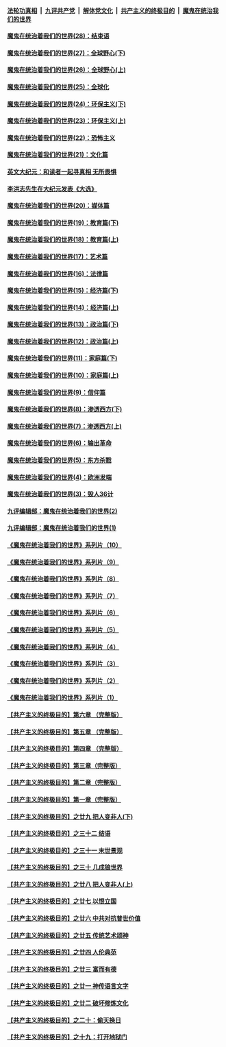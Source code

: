 ####  [法轮功真相](../../../../basic/blob/master/README.md?t=03070131) &nbsp;|&nbsp; [九评共产党](../../../../9ping.md/blob/master/README.md?t=03070131) &nbsp;|&nbsp; [解体党文化](../../../../jtdwh.md/blob/master/README.md?t=03070131)  &nbsp;|&nbsp; [共产主义的终极目的](../../../../gczydzjmd.md/blob/master/README.md?t=03070131) &nbsp;|&nbsp; [魔鬼在统治我们的世界](../../../../mgztzwmdsj.md/blob/master/README.md?t=03070131) 

#### [魔鬼在统治着我们的世界(28)：结束语](../pages/nsc422/n10936246.md?t=03070131) 

#### [魔鬼在统治着我们的世界(27)：全球野心(下)](../pages/nsc422/n10928319.md?t=03070131) 

#### [魔鬼在统治着我们的世界(26)：全球野心(上)](../pages/nsc422/n10900318.md?t=03070131) 

#### [魔鬼在统治着我们的世界(25)：全球化](../pages/nsc422/n10788205.md?t=03070131) 

#### [魔鬼在统治着我们的世界(24)：环保主义(下)](../pages/nsc422/n10695307.md?t=03070131) 

#### [魔鬼在统治着我们的世界(23)：环保主义(上)](../pages/nsc422/n10688613.md?t=03070131) 

#### [魔鬼在统治着我们的世界(22)：恐怖主义](../pages/nsc422/n10614727.md?t=03070131) 

#### [魔鬼在统治着我们的世界(21)：文化篇](../pages/nsc422/n10597706.md?t=03070131) 

#### [英文大纪元：和读者一起寻真相 无所畏惧](../pages/nsc422/n12542027.md?t=03070131) 

#### [李洪志先生在大纪元发表《大选》](../pages/nsc422/n12534746.md?t=03070131) 

#### [魔鬼在统治着我们的世界(20)：媒体篇](../pages/nsc422/n10586579.md?t=03070131) 

#### [魔鬼在统治着我们的世界(19)：教育篇(下)](../pages/nsc422/n10564808.md?t=03070131) 

#### [魔鬼在统治着我们的世界(18)：教育篇(上)](../pages/nsc422/n10526970.md?t=03070131) 

#### [魔鬼在统治着我们的世界(17)：艺术篇](../pages/nsc422/n10499093.md?t=03070131) 

#### [魔鬼在统治着我们的世界(16)：法律篇](../pages/nsc422/n10485969.md?t=03070131) 

#### [魔鬼在统治着我们的世界(15)：经济篇(下)](../pages/nsc422/n10469975.md?t=03070131) 

#### [魔鬼在统治着我们的世界(14)：经济篇(上)](../pages/nsc422/n10457370.md?t=03070131) 

#### [魔鬼在统治着我们的世界(13)：政治篇(下)](../pages/nsc422/n10448270.md?t=03070131) 

#### [魔鬼在统治着我们的世界(12)：政治篇(上)](../pages/nsc422/n10444576.md?t=03070131) 

#### [魔鬼在统治着我们的世界(11)：家庭篇(下)](../pages/nsc422/n10440961.md?t=03070131) 

#### [魔鬼在统治着我们的世界(10)：家庭篇(上)](../pages/nsc422/n10435448.md?t=03070131) 

#### [魔鬼在统治着我们的世界(9)：信仰篇](../pages/nsc422/n10432159.md?t=03070131) 

#### [魔鬼在统治着我们的世界(8)：渗透西方(下)](../pages/nsc422/n10429603.md?t=03070131) 

#### [魔鬼在统治着我们的世界(7)：渗透西方(上)](../pages/nsc422/n10426013.md?t=03070131) 

#### [魔鬼在统治着我们的世界(6)：输出革命](../pages/nsc422/n10421536.md?t=03070131) 

#### [魔鬼在统治着我们的世界(5)：东方杀戮](../pages/nsc422/n10417707.md?t=03070131) 

#### [魔鬼在统治着我们的世界(4)：欧洲发端](../pages/nsc422/n10414890.md?t=03070131) 

#### [魔鬼在统治着我们的世界(3)：毁人36计](../pages/nsc422/n10411583.md?t=03070131) 

#### [九评编辑部：魔鬼在统治着我们的世界(2)](../pages/nsc422/n10410036.md?t=03070131) 

#### [九评编辑部：魔鬼在统治着我们的世界(1)](../pages/nsc422/n10406825.md?t=03070131) 

#### [《魔鬼在统治着我们的世界》系列片（10）](../pages/nsc422/n12292670.md?t=03070131) 

#### [《魔鬼在统治着我们的世界》系列片（9）](../pages/nsc422/n12290859.md?t=03070131) 

#### [《魔鬼在统治着我们的世界》系列片（8）](../pages/nsc422/n12287445.md?t=03070131) 

#### [《魔鬼在统治着我们的世界》系列片（7）](../pages/nsc422/n12283425.md?t=03070131) 

#### [《魔鬼在统治着我们的世界》系列片（6）](../pages/nsc422/n12282314.md?t=03070131) 

#### [《魔鬼在统治着我们的世界》系列片（5）](../pages/nsc422/n12281419.md?t=03070131) 

#### [《魔鬼在统治着我们的世界》系列片（4）](../pages/nsc422/n12274024.md?t=03070131) 

#### [《魔鬼在统治着我们的世界》系列片（3）](../pages/nsc422/n12271322.md?t=03070131) 

#### [《魔鬼在统治着我们的世界》系列片（2）](../pages/nsc422/n12269049.md?t=03070131) 

#### [《魔鬼在统治着我们的世界》系列片（1）](../pages/nsc422/n12267575.md?t=03070131) 

#### [【共产主义的终极目的】第六章 （完整版）](../pages/nsc422/n11428913.md?t=03070131) 

#### [【共产主义的终极目的】第五章 （完整版）](../pages/nsc422/n11428912.md?t=03070131) 

#### [【共产主义的终极目的】第四章 （完整版）](../pages/nsc422/n11428907.md?t=03070131) 

#### [【共产主义的终极目的】第三章（完整版）](../pages/nsc422/n11428848.md?t=03070131) 

#### [【共产主义的终极目的】第二章（完整版）](../pages/nsc422/n11428831.md?t=03070131) 

#### [【共产主义的终极目的】第一章（完整版）](../pages/nsc422/n11417651.md?t=03070131) 

#### [【共产主义的终极目的】之廿九 把人变非人(下)](../pages/nsc422/n11344140.md?t=03070131) 

#### [【共产主义的终极目的】之三十二 结语](../pages/nsc422/n11360535.md?t=03070131) 

#### [【共产主义的终极目的】之三十一 末世景观](../pages/nsc422/n11351129.md?t=03070131) 

#### [【共产主义的终极目的】之三十 几成狼世界](../pages/nsc422/n11348280.md?t=03070131) 

#### [【共产主义的终极目的】之廿八 把人变非人(上)](../pages/nsc422/n11340492.md?t=03070131) 

#### [【共产主义的终极目的】之廿七 以恨立国](../pages/nsc422/n11336944.md?t=03070131) 

#### [【共产主义的终极目的】之廿六 中共对抗普世价值](../pages/nsc422/n11324785.md?t=03070131) 

#### [【共产主义的终极目的】之廿五 传统艺术颂神](../pages/nsc422/n11296396.md?t=03070131) 

#### [【共产主义的终极目的】之廿四 人伦典范](../pages/nsc422/n11296397.md?t=03070131) 

#### [【共产主义的终极目的】之廿三 富而有德](../pages/nsc422/n11283598.md?t=03070131) 

#### [【共产主义的终极目的】之廿一 神传语言文字](../pages/nsc422/n11263265.md?t=03070131) 

#### [【共产主义的终极目的】之廿二 破坏修炼文化](../pages/nsc422/n11245728.md?t=03070131) 

#### [【共产主义的终极目的】之二十：偷天换日](../pages/nsc422/n11238846.md?t=03070131) 

#### [【共产主义的终极目的】之十九：打开地狱门](../pages/nsc422/n11206376.md?t=03070131) 

